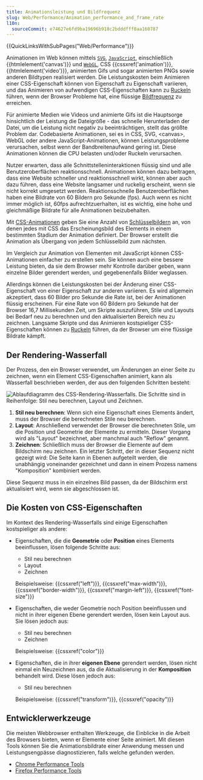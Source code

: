 ```yaml
---
title: Animationsleistung und Bildfrequenz
slug: Web/Performance/Animation_performance_and_frame_rate
l10n:
  sourceCommit: e74627e6fd9ba19696b918c2bdddfff8aa160787
---
```


{{QuickLinksWithSubPages("Web/Performance")}}

Animationen im Web können mittels [`SVG`](/de/docs/Web/API/SVGAnimationElement), [`JavaScript`](/de/docs/Web/API/Window/requestAnimationFrame), einschließlich {{htmlelement('canvas')}} und [`WebGL`](/de/docs/Web/API/WebGL_API), CSS {{cssxref('animation')}}, {{htmlelement('video')}}, animierten Gifs und sogar animierten PNGs sowie anderen Bildtypen realisiert werden. Die Leistungskosten beim Animieren einer CSS-Eigenschaft können von Eigenschaft zu Eigenschaft variieren, und das Animieren von aufwendigen CSS-Eigenschaften kann zu [Ruckeln](/de/docs/Glossary/jank) führen, wenn der Browser Probleme hat, eine flüssige [Bildfrequenz](/de/docs/Glossary/FPS) zu erreichen.

Für animierte Medien wie Videos und animierte Gifs ist die Hauptsorge hinsichtlich der Leistung die Dateigröße - das schnelle Herunterladen der Datei, um die Leistung nicht negativ zu beeinträchtigen, stellt das größte Problem dar. Codebasierte Animationen, sei es in CSS, SVG, \<canvas>, WebGL oder andere JavaScript-Animationen, können Leistungsprobleme verursachen, selbst wenn der Bandbreitenaufwand gering ist. Diese Animationen können die CPU belasten und/oder Ruckeln verursachen.

Nutzer erwarten, dass alle Schnittstelleninteraktionen flüssig sind und alle Benutzeroberflächen reaktionsschnell. Animationen können dazu beitragen, dass eine Website schneller und reaktionsschnell wirkt, können aber auch dazu führen, dass eine Website langsamer und ruckelig erscheint, wenn sie nicht korrekt umgesetzt werden. Reaktionsschnelle Benutzeroberflächen haben eine Bildrate von 60 Bildern pro Sekunde (fps). Auch wenn es nicht immer möglich ist, 60fps aufrechtzuerhalten, ist es wichtig, eine hohe und gleichmäßige Bildrate für alle Animationen beizubehalten.

Mit [CSS-Animationen](/de/docs/Web/CSS/CSS_animations/Using_CSS_animations) geben Sie eine Anzahl von [Schlüsselbildern](/de/docs/Web/CSS/@keyframes) an, von denen jedes mit CSS das Erscheinungsbild des Elements in einem bestimmten Stadium der Animation definiert. Der Browser erstellt die Animation als Übergang von jedem Schlüsselbild zum nächsten.

Im Vergleich zur Animation von Elementen mit JavaScript können CSS-Animationen einfacher zu erstellen sein. Sie können auch eine bessere Leistung bieten, da sie dem Browser mehr Kontrolle darüber geben, wann einzelne Bilder gerendert werden, und gegebenenfalls Bilder weglassen.

Allerdings können die Leistungskosten bei der Änderung einer CSS-Eigenschaft von einer Eigenschaft zur anderen variieren. Es wird allgemein akzeptiert, dass 60 Bilder pro Sekunde die Rate ist, bei der Animationen flüssig erscheinen. Für eine Rate von 60 Bildern pro Sekunde hat der Browser 16,7 Millisekunden Zeit, um Skripte auszuführen, Stile und Layouts bei Bedarf neu zu berechnen und den aktualisierten Bereich neu zu zeichnen. Langsame Skripte und das Animieren kostspieliger CSS-Eigenschaften können zu [Ruckeln](/de/docs/Glossary/Jank) führen, da der Browser um eine flüssige Bildrate kämpft.

## Der Rendering-Wasserfall

Der Prozess, den ein Browser verwendet, um Änderungen an einer Seite zu zeichnen, wenn ein Element CSS-Eigenschaften animiert, kann als Wasserfall beschrieben werden, der aus den folgenden Schritten besteht:

![Ablaufdiagramm des CSS-Rendering-Wasserfalls. Die Schritte sind in Reihenfolge: Stil neu berechnen, Layout und Zeichnen.](css-rendering-waterfall.png)

1. **Stil neu berechnen**: Wenn sich eine Eigenschaft eines Elements ändert, muss der Browser die berechneten Stile neu berechnen.
2. **Layout**: Anschließend verwendet der Browser die berechneten Stile, um die Position und Geometrie der Elemente zu ermitteln. Dieser Vorgang wird als "Layout" bezeichnet, aber manchmal auch "Reflow" genannt.
3. **Zeichnen**: Schließlich muss der Browser die Elemente auf dem Bildschirm neu zeichnen. Ein letzter Schritt, der in dieser Sequenz nicht gezeigt wird: Die Seite kann in Ebenen aufgeteilt werden, die unabhängig voneinander gezeichnet und dann in einem Prozess namens "Komposition" kombiniert werden.

Diese Sequenz muss in ein einzelnes Bild passen, da der Bildschirm erst aktualisiert wird, wenn sie abgeschlossen ist.

## Die Kosten von CSS-Eigenschaften

Im Kontext des Rendering-Wasserfalls sind einige Eigenschaften kostspieliger als andere:

- Eigenschaften, die die **Geometrie** oder **Position** eines Elements beeinflussen, lösen folgende Schritte aus:

  - Stil neu berechnen
  - Layout
  - Zeichnen

  Beispielsweise: {{cssxref("left")}}, {{cssxref("max-width")}}, {{cssxref("border-width")}}, {{cssxref("margin-left")}}, {{cssxref("font-size")}}

- Eigenschaften, die weder Geometrie noch Position beeinflussen und nicht in ihrer eigenen Ebene gerendert werden, lösen kein Layout aus. Sie lösen jedoch aus:

  - Stil neu berechnen
  - Zeichnen

  Beispielsweise: {{cssxref("color")}}

- Eigenschaften, die in ihrer **eigenen Ebene** gerendert werden, lösen nicht einmal ein Neuzeichnen aus, da die Aktualisierung in der **Komposition** behandelt wird. Diese lösen jedoch aus:

  - Stil neu berechnen

  Beispielsweise: {{cssxref("transform")}}, {{cssxref("opacity")}}

## Entwicklerwerkzeuge

Die meisten Webbrowser enthalten Werkzeuge, die Einblicke in die Arbeit des Browsers bieten, wenn er Elemente einer Seite animiert. Mit diesen Tools können Sie die Animationsbildrate einer Anwendung messen und Leistungsengpässe diagnostizieren, falls welche gefunden werden.

- [Chrome Performance Tools](https://developer.chrome.com/docs/devtools/#performance)
- [Firefox Performance Tools](https://firefox-source-docs.mozilla.org/devtools-user/performance/)
